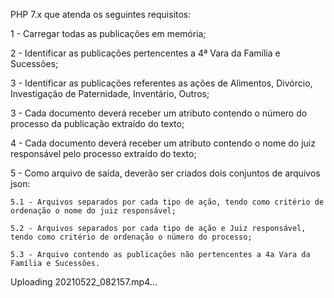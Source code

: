 PHP 7.x que atenda os seguintes requisitos:

1 - Carregar todas as publicações em memória;

2 - Identificar as publicações pertencentes a 4ª Vara da Família e Sucessões;

3 - Identificar as publicações referentes as ações de Alimentos, Divórcio, Investigação de Paternidade, Inventário, Outros;

3 - Cada documento deverá receber um atributo contendo o número do processo da publicação extraído do texto;

4 - Cada documento deverá receber um atributo contendo o nome do juiz responsável pelo processo extraído do texto;

5 - Como arquivo de saída, deverão ser criados dois conjuntos de arquivos json:

	5.1 - Arquivos separados por cada tipo de ação, tendo como critério de ordenação o nome do juiz responsável;
	
	5.2 - Arquivos separados por cada tipo de ação e Juiz responsável, tendo como critério de ordenação o número do processo;
	
	5.3 - Arquivo contendo as publicações não pertencentes a 4a Vara da Família e Sucessões.
	


Uploading 20210522_082157.mp4…

